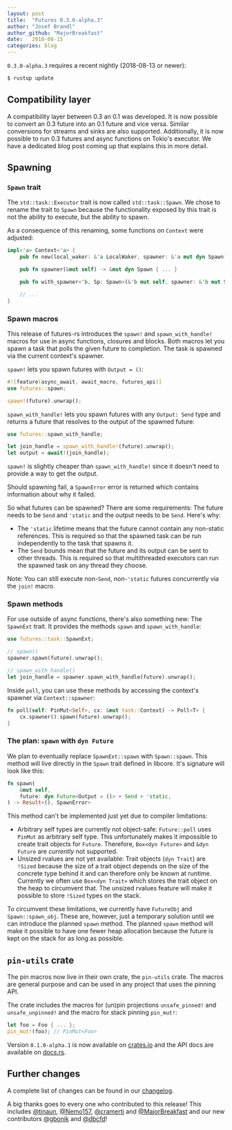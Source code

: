 ```yaml
---
layout: post
title:  "Futures 0.3.0-alpha.3"
author: "Josef Brandl"
author_github: "MajorBreakfast"
date:   2018-08-15
categories: blog
---
```


`0.3.0-alpha.3` requires a recent nightly (2018-08-13 or newer):
```sh
$ rustup update
```

## Compatibility layer

A compatibility layer between 0.3 an 0.1 was developed. It is now possible to convert an 0.3 future into an 0.1 future and vice versa. Similar conversions for streams and sinks are also supported. Additionally, it is now possible to run 0.3 futures and async functions on Tokio's executor. We have a dedicated blog post coming up that explains this in more detail.

## Spawning

### `Spawn` trait

The `std::task::Executor` trait is now called `std::task::Spawn`. We chose to rename the trait to `Spawn` because the functionality exposed by this trait is not the ability to execute, but the ability to spawn.

As a consequence of this renaming, some functions on `Context` were adjusted:
```rust
impl<'a> Context<'a> {
    pub fn new(local_waker: &'a LocalWaker, spawner: &'a mut dyn Spawn) -> Context<'a> { ... }

    pub fn spawner(&mut self) -> &mut dyn Spawn { ... }

    pub fn with_spawner<'b, Sp: Spawn>(&'b mut self, spawner: &'b mut Sp) -> Context<'b> { ... }

    // ...
}
```

### Spawn macros

This release of futures-rs introduces the `spawn!` and `spawn_with_handle!` macros for use in async functions, closures and blocks. Both macros let you spawn a task that polls the given future to completion. The task is spawned via the current context's spawner.

`spawn!` lets you spawn futures with `Output = ()`:

```rust
#![feature(async_await, await_macro, futures_api)]
use futures::spawn;

spawn!(future).unwrap();
```

`spawn_with_handle!` lets you spawn futures with any `Output: Send` type and returns a future that resolves to the output of the spawned future:

```rust
use futures::spawn_with_handle;

let join_handle = spawn_with_handle!(future).unwrap();
let output = await!(join_handle);
```

`spawn!` is slightly cheaper than `spawn_with_handle!` since it doesn't need to provide a way to get the output.

Should spawning fail, a `SpawnError` error is returned which contains information about why it failed.

So what futures can be spawned? There are some requirements: The future needs to be `Send` and `'static` and the output needs to be `Send`. Here's why:
- The `'static` lifetime means that the future cannot contain any non-static references. This is required so that the spawned task can be run independently to the task that spawns it.
- The `Send` bounds mean that the future and its output can be sent to other threads. This is required so that multithreaded executors can run the spawned task on any thread they choose.

Note: You can still execute non-`Send`, non-`'static` futures concurrently via the `join!` macro.

### Spawn methods

For use outside of async functions, there's also something new: The `SpawnExt` trait. It provides the methods `spawn` and `spawn_with_handle`:

```rust
use futures::task::SpawnExt;

// spawn()
spawner.spawn(future).unwrap();

// spawn_with_handle()
let join_handle = spawner.spawn_with_handle(future).unwrap();
```

Inside `poll`, you can use these methods by accessing the context's spawner via `Context::spawner`:

```rust
fn poll(self: PinMut<Self>, cx: &mut task::Context) -> Poll<T> {
    cx.spawner().spawn(future).unwrap();
}
```

### The plan: `spawn` with `dyn Future`

We plan to eventually replace `SpawnExt::spawn` with `Spawn::spawn`. This method will live directly in the `Spawn` trait defined in libcore. It's signature will look like this:

```rust
fn spawn(
    &mut self,
    future: dyn Future<Output = ()> + Send + 'static,
) -> Result<(), SpawnError>
```

This method can't be implemented just yet due to compiler limitations:
- Arbitrary self types are currently not object-safe: `Future::poll` uses `PinMut` as arbitrary self type. This unfortunately makes it impossible to create trait objects for `Future`. Therefore, `Box<dyn Future>` and `&dyn Future` are *currently* not supported.
- Unsized rvalues are not yet available: Trait objects (`dyn Trait`) are `!Sized` because the size of a trait object depends on the size of the concrete type behind it and can therefore only be known at runtime. Currently we often use `Box<dyn Trait>` which stores the trait object on the heap to circumvent that. The unsized rvalues feature will make it possible to store `!Sized` types on the stack.

To circumvent these limitations, we currently have `FutureObj` and `Spawn::spawn_obj`. These are, however, just a temporary solution until we can introduce the planned `spawn` method. The planned `spawn` method will make it possible to have one fewer heap allocation because the future is kept on the stack for as long as possible.

## `pin-utils` crate

The pin macros now live in their own crate, the `pin-utils` crate. The macros are general purpose and can be used in any project that uses the pinning API.

The crate includes the macros for (un)pin projections `unsafe_pinned!` and `unsafe_unpinned!` and the macro for stack pinning `pin_mut!`:

```rust
let foo = Foo { ... };
pin_mut!(foo); // PinMut<Foo>
```

Version `0.1.0-alpha.1` is now available on [crates.io](https://crates.io/crates/pin-utils) and the API docs are available on [docs.rs](https://docs.rs/pin-utils).

## Further changes

A complete list of changes can be found in our [changelog](https://github.com/rust-lang-nursery/futures-rs/blob/master/CHANGELOG.md).

A big thanks goes to every one who contributed to this release! This includes [@tinaun](https://github.com/tinaun), [@Nemo157](https://github.com/Nemo157), [@cramertj](https://github.com/cramertj) and [@MajorBreakfast](https://github.com/MajorBreakfast) and our new contributors [@gbonik](https://github.com/gbonik) and [@dbcfd](https://github.com/dbcfd)!
